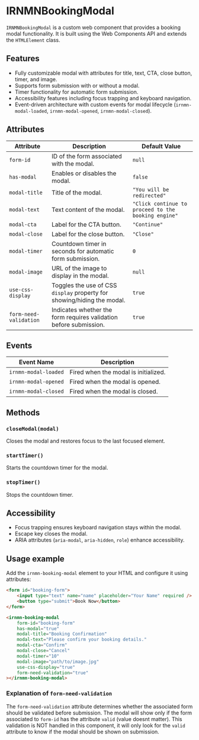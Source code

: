 # IRNMNBookingModal

`IRNMNBookingModal` is a custom web component that provides a booking modal functionality. It is built using the Web Components API and extends the `HTMLElement` class.

## Features

- Fully customizable modal with attributes for title, text, CTA, close button, timer, and image.
- Supports form submission with or without a modal.
- Timer functionality for automatic form submission.
- Accessibility features including focus trapping and keyboard navigation.
- Event-driven architecture with custom events for modal lifecycle (`irnmn-modal-loaded`, `irnmn-modal-opened`, `irnmn-modal-closed`).

## Attributes

| Attribute              | Description                                                                 | Default Value                          |
|------------------------|-----------------------------------------------------------------------------|----------------------------------------|
| `form-id`              | ID of the form associated with the modal.                                   | `null`                                 |
| `has-modal`            | Enables or disables the modal.                                              | `false`                                |
| `modal-title`          | Title of the modal.                                                         | `"You will be redirected"`             |
| `modal-text`           | Text content of the modal.                                                  | `"Click continue to proceed to the booking engine"` |
| `modal-cta`            | Label for the CTA button.                                                   | `"Continue"`                           |
| `modal-close`          | Label for the close button.                                                 | `"Close"`                              |
| `modal-timer`          | Countdown timer in seconds for automatic form submission.                   | `0`                                    |
| `modal-image`          | URL of the image to display in the modal.                                   | `null`                                 |
| `use-css-display`      | Toggles the use of CSS `display` property for showing/hiding the modal.     | `true`                                 |
| `form-need-validation` | Indicates whether the form requires validation before submission.           | `true`                                 |

## Events

| Event Name           | Description                                      |
|----------------------|--------------------------------------------------|
| `irnmn-modal-loaded` | Fired when the modal is initialized.             |
| `irnmn-modal-opened` | Fired when the modal is opened.                  |
| `irnmn-modal-closed` | Fired when the modal is closed.                  |

## Methods

### `closeModal(modal)`
Closes the modal and restores focus to the last focused element.

### `startTimer()`
Starts the countdown timer for the modal.

### `stopTimer()`
Stops the countdown timer.

## Accessibility

- Focus trapping ensures keyboard navigation stays within the modal.
- Escape key closes the modal.
- ARIA attributes (`aria-modal`, `aria-hidden`, `role`) enhance accessibility.

## Usage example

Add the `irnmn-booking-modal` element to your HTML and configure it using attributes:

```html
<form id="booking-form">
    <input type="text" name="name" placeholder="Your Name" required />
    <button type="submit">Book Now</button>
</form>

<irnmn-booking-modal
    form-id="booking-form"
    has-modal="true"
    modal-title="Booking Confirmation"
    modal-text="Please confirm your booking details."
    modal-cta="Confirm"
    modal-close="Cancel"
    modal-timer="10"
    modal-image="path/to/image.jpg"
    use-css-display="true"
    form-need-validation="true"
></irnmn-booking-modal>
```

### Explanation of `form-need-validation`

The `form-need-validation` attribute determines whether the associated form should be validated before submission. The modal will show only if the form associated to `form-id` has the attribute `valid` (value doesnt matter).
This validation is NOT handled in this component, it will only look for the `valid` attribute to know if the modal should be shown on submission.
